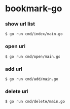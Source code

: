 # bookmark-go

### show url list
```
$ go run cmd/index/main.go
```

### open url
```
$ go run cmd/open/main.go
```

### add url
```
$ go run cmd/add/main.go
```

### delete url
```
$ go run cmd/delete/main.go
```
